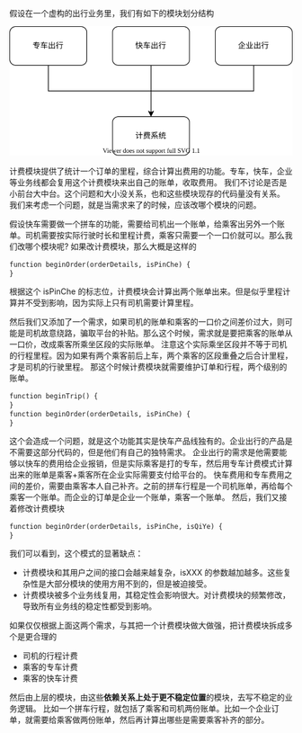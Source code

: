 假设在一个虚构的出行业务里，我们有如下的模块划分结构

![dependency](dependency.drawio.svg)

计费模块提供了统计一个订单的里程，综合计算出费用的功能。专车，快车，企业等业务线都会复用这个计费模块来出自己的账单，收取费用。
我们不讨论是否是小前台大中台。这个问题和大小没关系，也和这些模块现存的代码量没有关系。
我们来考虑一个问题，就是当需求来了的时候，应该改哪个模块的问题。

假设快车需要做一个拼车的功能，需要给司机出一个账单，给乘客出另外一个账单。司机需要按实际行驶时长和里程计费，乘客只需要一个一口价就可以。那么我们改哪个模块呢?
如果改计费模块，那么大概是这样的

```
function beginOrder(orderDetails, isPinChe) {
}
```

根据这个 isPinChe 的标志位，计费模块会计算出两个账单出来。但是似乎里程计算并不受到影响，因为实际上只有司机需要计算里程。

然后我们又添加了一个需求，如果司机的账单和乘客的一口价之间差价过大，则可能是司机故意绕路，骗取平台的补贴。那么这个时候，需求就是要把乘客的账单从一口价，改成乘客所乘坐区段的实际账单。
注意这个实际乘坐区段并不等于司机的行程里程。因为如果有两个乘客前后上车，两个乘客的区段重叠之后合计里程，才是司机的行驶里程。
那这个时候计费模块就需要维护订单和行程，两个级别的账单。

```
function beginTrip() {
}
function beginOrder(orderDetails, isPinChe) {
}
```

这个会造成一个问题，就是这个功能其实是快车产品线独有的。企业出行的产品是不需要这部分代码的，但是他们有自己的独特需求。
企业出行的需求是他需要能够以快车的费用给企业报销，但是实际乘客是打的专车，然后用专车计费模式计算出来的账单是乘客+乘客所在企业实际需要支付给平台的。
快车费用和专车费用之间的差价，需要由乘客本人自己补齐。之前的拼车行程是一个司机账单，再给每个乘客一个账单。而企业的订单是企业一个账单，乘客一个账单。
然后，我们又接着修改计费模块

```
function beginOrder(orderDetails, isPinChe, isQiYe) {
}
```

我们可以看到，这个模式的显著缺点：

* 计费模块和其用户之间的接口会越来越复杂，isXXX 的参数越加越多。这些复杂性是大部分模块的使用方用不到的，但是被迫接受。
* 计费模块被多个业务线复用，其稳定性会影响很大。对计费模块的频繁修改，导致所有业务线的稳定性都受到影响。

如果仅仅根据上面这两个需求，与其把一个计费模块做大做强，把计费模块拆成多个是更合理的

* 司机的行程计费
* 乘客的专车计费
* 乘客的快车计费

然后由上层的模块，由这些**依赖关系上处于更不稳定位置**的模块，去写不稳定的业务逻辑。
比如一个拼车行程，就包括了乘客和司机两份账单。比如一个企业订单，就需要给乘客做两份账单，然后再计算出哪些是需要乘客补齐的部分。